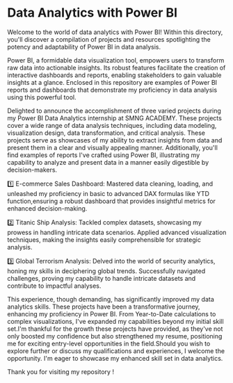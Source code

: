 # Data Analytics with Power BI

Welcome to the world of data analytics with Power BI! Within this directory, you'll discover a compilation of projects and resources spotlighting the potency and adaptability of Power BI in data analysis.

Power BI, a formidable data visualization tool, empowers users to transform raw data into actionable insights. Its robust features facilitate the creation of interactive dashboards and reports, enabling stakeholders to gain valuable insights at a glance. Enclosed in this repository are examples of Power BI reports and dashboards that demonstrate my proficiency in data analysis using this powerful tool.

Delighted to announce the accomplishment of three varied projects during my Power BI Data Analytics internship at SMNG ACADEMY. These projects cover a wide range of data analysis techniques, including data modeling, visualization design, data transformation, and critical analysis. These projects serve as showcases of my ability to extract insights from data and present them in a clear and visually appealing manner. Additionally, you'll find examples of reports I've crafted using Power BI, illustrating my capability to analyze and present data in a manner easily digestible by decision-makers.

1️⃣ E-commerce Sales Dashboard: Mastered data cleaning, loading, and unleashed my proficiency in basic to advanced DAX formulas like YTD function,ensuring a robust dashboard that provides insightful metrics for enhanced decision-making.

2️⃣ Titanic Ship Analysis: Tackled complex datasets, showcasing my prowess in handling intricate data scenarios. Applied advanced visualization techniques, making the insights easily comprehensible for strategic analysis.

3️⃣ Global Terrorism Analysis: Delved into the world of security analytics, honing my skills in deciphering global trends. Successfully navigated challenges, proving my capability to handle intricate datasets and contribute to impactful analyses.

This experience, though demanding, has significantly improved my data analytics skills. These projects have been a transformative journey, enhancing my proficiency in Power BI. From Year-to-Date calculations to complex visualizations, I've expanded my capabilities beyond my initial skill set.I'm thankful for the growth these projects have provided, as they've not only boosted my confidence but also strengthened my resume, positioning me for exciting entry-level opportunities in the field.Should you wish to explore further or discuss my qualifications and experiences, I welcome the opportunity. I'm eager to showcase my enhanced skill set in data analytics.  

Thank you for visiting my repository !

